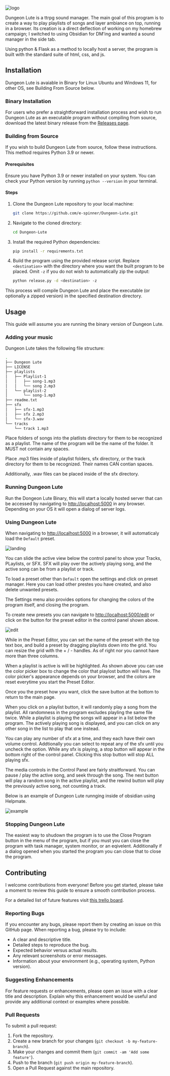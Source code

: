 
![logo](/assets/img/logo.png)

Dungeon Lute is a ttrpg sound manager. The main goal of this program is to create a way to play playlists of songs and layer ambiance on top, running in a browser. Its creation is a direct deflection  of working on my homebrew campaign; I switched to using Obsidian for DM'ing and wanted a sound manager in the side tab.

Using python & Flask as a method to locally host a server, the program is built with the standard suite of html, css, and js.

## Installation

Dungeon Lute is avaiable in Binary for Linux Ubuntu and Windows 11, for other OS, see Building From Source below.

### Binary Installation

For users who prefer a straightforward installation process and wish to run Dungeon Lute as an executable program without compiling from source, download the latest binary release from the [Releases page](https://github.com/e-spinner/Dungeon-Lute/releases).

### Building from Source

If you wish to build Dungeon Lute from source, follow these instructions. This method requires Python 3.9 or newer.

#### Prerequisites

Ensure you have Python 3.9 or newer installed on your system. You can check your Python version by running `python --version` in your terminal.

#### Steps

1. Clone the Dungeon Lute repository to your local machine:

   ```bash
   git clone https://github.com/e-spinner/Dungeon-Lute.git
   ```

2. Navigate to the cloned directory:

   ```bash
   cd Dungeon-Lute
   ```

3. Install the required Python dependencies:

   ```bash
   pip install -r requirements.txt
   ```

4. Build the program using the provided release script. Replace `<destination>` with the directory where you want the built program to be placed. Omit `-z` if you do not wish to automatically zip the output:

   ```bash
   python release.py -d <destination> -z
   ```

This process will compile Dungeon Lute and place the executable (or optionally a zipped version) in the specified destination directory.

## Usage

This guide will assume you are running the binary version of Dungeon Lute.

### Adding your music

Dungeon Lute takes the following file structure:

```bash
.
├── Dungeon Lute
├── LICENSE
├── playlists
│   ├── Playlist-1
│   │   ├── song-1.mp3
│   │   └── song 2.mp3
│   └── playlist-2
│       └── song-1.mp3
├── readme.txt
├── sfx
│   ├── sfx-1.mp3
│   ├── sfx 2.mp3
│   └── sfx-3.wav
└── tracks
    └── track 1.mp3
```

Place folders of songs into the platlists directory for them to be recognized as a playlist. The name of the program will be the name of the folder. It MUST not contain any spaces.

Place .mp3 files inside of playlist folders, sfx directory, or the track directory for them to be recognized. Their names CAN contian spaces.

Additionally, .wav files can be placed inside of the sfx directory.

### Running Dungeon Lute

Run the Dongeon Lute Binary, this will start a locally hosted server that can be accessed by navigating to [http://localhost:5000](http://localhost:5000/) in any browser. Depending on your OS it will open a dialog of server logs.

### Using Dungeon Lute

When navigating to [http://localhost:5000](http://localhost:5000/) in a browser, it will automaticaly load the `Default` preset.

![landing](./assets//img/landing.png)

You can slide the active view below the control panel to show your Tracks, PLaylists, or SFX. SFX will play over the actively playing song, and the active song can be from a playlist or track.

To load a preset other than `Default` open the settings and click on preset manager. Here you can load other prestes you have created, and also delete unwanted presets.

The Settings menu also provides options for changing the colors of the program itself, and closing the program.

To create new presets you can navigate to [http://localhost:5000/edit](http://localhost:5000/edit/) or click on the button for the preset editor in the control panel shown above.

![edit](/assets/img/edit.png)

While in the Preset Editor, you can set the name of the preset with the top text box, and build a preset by dragging playlists down into the grid. You can resize the grid with the + / - handles. As of right nor you cannot have more than three columns.

When a playlist is active is will be highlighted. As shown above you can use the color picker box to change the color that playlost button will have. The color picker's appearance depends on your browser, and the colors are reset everytime you start the Preset Editor.

Once you the preset how you want, click the save button at the bottom to return to the main page.

When you click on a playlist button, it will randomly play a song from the playlist. All randomness in the program excludes playling the same file twice. While a playlist is playing the songs will appear in a list below the program. The actively playing song is displayed, and you can click on any other song in the list to play that one instead.

You can play any number of sfx at a time, and they each have their own volume control. Addtionally you can select to repeat any of the sfx until you uncheck the option. While any sfx is playing, a stop button will appear in the bottom right of the control panel. Clicking this stop button will stop ALL playing sfx.

The media controls in the Control Panel are fairly straitforward. You can pause / play the active song, and seek through the song. The next button will play a random song in the active playlist, and the rewind button will play the previously active song, not counting a track.

Below is an example of Dungeon Lute runnging inside of obsidian using Helpmate.

![example](/assets/img/obsidian.png)

### Stopping Dungeon Lute

The easiest way to shudown the program is to use the Close Program button in the menu of the program, but if you must you can close the program with task manager, system monitor, or an eqivelent. Additionally if a dialog opened when you started the program you can close that to close the program.

## Contributing

I welcome contributions from everyone! Before you get started, please take a moment to review this guide to ensure a smooth contribution process.

For a detailed list of future features visit [this trello board](https://trello.com/b/AGAbDOw1/dungeon-lute).

### Reporting Bugs

If you encounter any bugs, please report them by creating an issue on this GitHub page. When reporting a bug, please try to include:

- A clear and descriptive title.
- Detailed steps to reproduce the bug.
- Expected behavior versus actual results.
- Any relevant screenshots or error messages.
- Information about your environment (e.g., operating system, Python version).

### Suggesting Enhancements

For feature requests or enhancements, please open an issue with a clear title and description. Explain why this enhancement would be useful and provide any additional context or examples where possible.

### Pull Requests

To submit a pull request:

1. Fork the repository.
2. Create a new branch for your changes (`git checkout -b my-feature-branch`).
3. Make your changes and commit them (`git commit -am 'Add some feature'`).
4. Push to the branch (`git push origin my-feature-branch`).
5. Open a Pull Request against the main repository.
